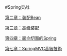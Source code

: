 #Spring实战

[第二章：装配Bean](https://github.com/shanyao19940801/BookeNote/blob/master/SringInAction/file/chapter2.md)

[第三章：高级装配](https://github.com/shanyao19940801/BookeNote/blob/master/SringInAction/file/chapter3.md)

[第四章：面向切面的Spring](https://github.com/shanyao19940801/BookeNote/blob/master/SringInAction/file/chapter4.md)

[第七章：SpringMVC高級技術](https://github.com/shanyao19940801/BookeNote/blob/master/SringInAction/file/chaptor07.md)
